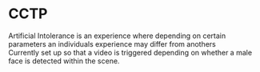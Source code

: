 # CCTP
 Artificial Intolerance is an experience where depending on certain parameters an individuals experience may differ from anothers
 <br>
 Currently set up so that a video is triggered depending on whether a male face is detected within the scene.
